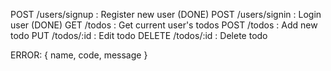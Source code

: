 POST /users/signup : Register new user (DONE)
POST /users/signin : Login user (DONE)
GET /todos : Get current user's todos
POST /todos : Add new todo
PUT /todos/:id : Edit todo
DELETE /todos/:id : Delete todo

ERROR: {
name,
code,
message
}

